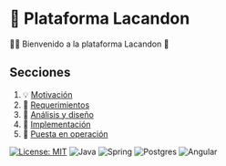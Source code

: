 # 🌳 Plataforma Lacandon

👋🏼 Bienvenido a la plataforma Lacandon 🛒

## Secciones

1. :bulb: [Motivación](doc/motivacion.md)
2. :pencil: [Requerimientos](doc/requerimiento.md)
3. :art: [Análisis y diseño](doc/analisis.md)
4. :construction: [Implementación](doc/implementacion.md)
5. :rocket: [Puesta en operación](doc/operacion.md)

[![License: MIT](https://cdn.prod.website-files.com/5e0f1144930a8bc8aace526c/65dd9eb5aaca434fac4f1c34_License-MIT-blue.svg)](/LICENSE)
![Java](https://img.shields.io/badge/java-%23ED8B00.svg?style=for-the-badge&logo=openjdk&logoColor=white)
![Spring](https://img.shields.io/badge/spring-%236DB33F.svg?style=for-the-badge&logo=spring&logoColor=white)
![Postgres](https://img.shields.io/badge/Postgres-%23316192.svg?style=for-the-badge&logo=postgresql&logoColor=white)
![Angular](https://img.shields.io/badge/Angular-%23DD0031.svg?style=for-the-badge&logo=angular&logoColor=white)
